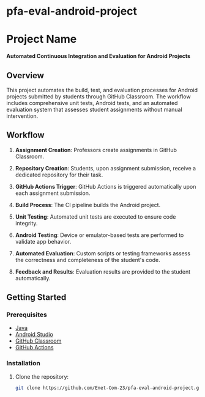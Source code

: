 # pfa-eval-android-project
# Project Name

**Automated Continuous Integration and Evaluation for Android Projects**

## Overview

This project automates the build, test, and evaluation processes for Android projects submitted by students through GitHub Classroom. The workflow includes comprehensive unit tests, Android tests, and an automated evaluation system that assesses student assignments without manual intervention.

## Workflow

1. **Assignment Creation**: Professors create assignments in GitHub Classroom.

2. **Repository Creation**: Students, upon assignment submission, receive a dedicated repository for their task.

3. **GitHub Actions Trigger**: GitHub Actions is triggered automatically upon each assignment submission.

4. **Build Process**: The CI pipeline builds the Android project.

5. **Unit Testing**: Automated unit tests are executed to ensure code integrity.

6. **Android Testing**: Device or emulator-based tests are performed to validate app behavior.

7. **Automated Evaluation**: Custom scripts or testing frameworks assess the correctness and completeness of the student's code.

8. **Feedback and Results**: Evaluation results are provided to the student automatically.

## Getting Started

### Prerequisites

- [Java](https://www.oracle.com/java/technologies/javase-downloads.html)
- [Android Studio](https://developer.android.com/studio)
- [GitHub Classroom](https://classroom.github.com/)
- [GitHub Actions](https://github.com/features/actions)

### Installation

1. Clone the repository:

   ```bash
   git clone https://github.com/Enet-Com-23/pfa-eval-android-project.git





   
